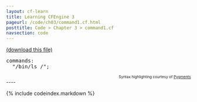 ```yaml
---
layout: cf-learn
title: Learning CFEngine 3
pageurl: /code/ch03/command1.cf.html
posttitle: Code > Chapter 3 > command1.cf
navsection: code
---
```


[(download this file)](https://raw.github.com/zzamboni/cf-learn.info/master/src/ch03/command1.cf)

<div class="highlight"><pre><span class="kd">commands</span><span class="p">:</span>
  <span class="s">&quot;/bin/ls /&quot;</span><span class="p">;</span>
</pre></div>

<div align="right"><font size="-2">Syntax highlighting courtesy of <a href="http://blog.zzamboni.org/cfengine3-lexer-for-pygments">Pygments</a></font></div>
----

{% include codeindex.markdown %}
